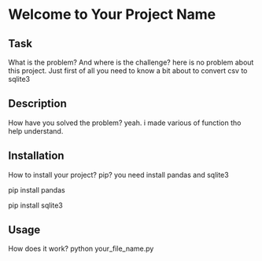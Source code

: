 # Welcome to Your Project Name

## Task
What is the problem? And where is the challenge?
here is no problem about this project. Just first of all you need to know a bit about to convert csv to sqlite3
## Description
How have you solved the problem?
yeah. i made various of function tho help understand.
## Installation
How to install your project? pip?
you need install pandas and sqlite3

pip install pandas

pip install sqlite3
## Usage
How does it work?
python your_file_name.py
